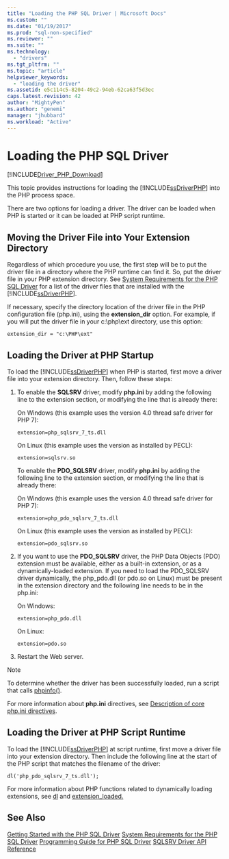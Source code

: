 ```yaml
---
title: "Loading the PHP SQL Driver | Microsoft Docs"
ms.custom: ""
ms.date: "01/19/2017"
ms.prod: "sql-non-specified"
ms.reviewer: ""
ms.suite: ""
ms.technology: 
  - "drivers"
ms.tgt_pltfrm: ""
ms.topic: "article"
helpviewer_keywords: 
  - "loading the driver"
ms.assetid: e5c114c5-8204-49c2-94eb-62ca63f5d3ec
caps.latest.revision: 42
author: "MightyPen"
ms.author: "genemi"
manager: "jhubbard"
ms.workload: "Active"
---
```

# Loading the PHP SQL Driver
[!INCLUDE[Driver_PHP_Download](../../includes/driver_php_download.md)]

This topic provides instructions for loading the [!INCLUDE[ssDriverPHP](../../includes/ssdriverphp_md.md)] into the PHP process space.  
  
There are two options for loading a driver. The driver can be loaded when PHP is started or it can be loaded at PHP script runtime.  
  
## Moving the Driver File into Your Extension Directory  
Regardless of which procedure you use, the first step will be to put the driver file in a directory where the PHP runtime can find it. So, put the driver file in your PHP extension directory. See [System Requirements for the PHP SQL Driver](../../connect/php/system-requirements-for-the-php-sql-driver.md) for a list of the driver files that are installed with the [!INCLUDE[ssDriverPHP](../../includes/ssdriverphp_md.md)].  
  
If necessary, specify the directory location of the driver file in the PHP configuration file (php.ini), using the **extension_dir** option. For example, if you will put the driver file in your c:\php\ext directory, use this option:  
  
```  
extension_dir = "c:\PHP\ext"  
```  
  
## Loading the Driver at PHP Startup  
To load the [!INCLUDE[ssDriverPHP](../../includes/ssdriverphp_md.md)] when PHP is started, first move a driver file into your extension directory. Then, follow these steps:  
  
1.  To enable the **SQLSRV** driver, modify **php.ini** by adding the following line to the extension section, or modifying the line that is already there:  
  
    On Windows (this example uses the version 4.0 thread safe driver for PHP 7): 
    ```  
    extension=php_sqlsrv_7_ts.dll  
    ```  
    On Linux (this example uses the version as installed by PECL): 
    ```  
    extension=sqlsrv.so  
    ```  
    To enable the **PDO_SQLSRV** driver, modify **php.ini** by adding the following line to the extension section, or modifying the line that is already there:  
  
    On Windows (this example uses the version 4.0 thread safe driver for PHP 7):
    ```  
    extension=php_pdo_sqlsrv_7_ts.dll  
    ```  
    On Linux (this example uses the version as installed by PECL):
    ```  
    extension=pdo_sqlsrv.so  
    ```  
  
2.  If you want to use the **PDO_SQLSRV** driver, the PHP Data Objects (PDO) extension must be available, either as a built-in extension, or as a dynamically-loaded extension. If you need to load the PDO_SQLSRV driver dynamically, the php_pdo.dll (or pdo.so on Linux) must be present in the extension directory and the following line needs to be in the php.ini:

    On Windows:  
    ```
    extension=php_pdo.dll  
    ```  
    On Linux:  
    ```
    extension=pdo.so  
    ```  
  
3.  Restart the Web server.  
  
> [!NOTE]  
> To determine whether the driver has been successfully loaded, run a script that calls [phpinfo()](http://go.microsoft.com/fwlink/?LinkId=108678).  
  
For more information about **php.ini** directives, see [Description of core php.ini directives](http://go.microsoft.com/fwlink/?LinkId=105817).  
  
## Loading the Driver at PHP Script Runtime  
To load the [!INCLUDE[ssDriverPHP](../../includes/ssdriverphp_md.md)] at script runtime, first move a driver file into your extension directory. Then include the following line at the start of the PHP script that matches the filename of the driver:  
  
```  
dl('php_pdo_sqlsrv_7_ts.dll');  
```  
  
For more information about PHP functions related to dynamically loading extensions, see [dl](http://go.microsoft.com/fwlink/?LinkId=105818) and [extension_loaded.](http://go.microsoft.com/fwlink/?LinkId=105819)  
  
## See Also  
[Getting Started with the PHP SQL Driver](../../connect/php/getting-started-with-the-php-sql-driver.md)
[System Requirements for the PHP SQL Driver](../../connect/php/system-requirements-for-the-php-sql-driver.md)
[Programming Guide for PHP SQL Driver](../../connect/php/programming-guide-for-php-sql-driver.md)
[SQLSRV Driver API Reference](../../connect/php/sqlsrv-driver-api-reference.md)  
  
